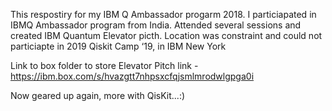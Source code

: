 This respostiry for my IBM Q Ambassador progarm 2018. 
I particiapated in IBMQ Ambassador program from India. 
Attended several sessions and created  IBM Quantum Elevator picth. 
Location was constraint and could not particiapte in 2019 Qiskit Camp ‘19, in IBM New York

Link to  box folder to store Elevator Pitch link - https://ibm.box.com/s/hvazgtt7nhpsxcfqjsmlmrodwlgpga0i

Now geared up again, more with QisKit...:)
